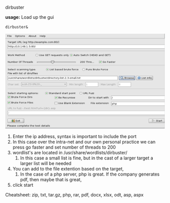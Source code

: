 dirbuster

**usage:**
Load up the gui
```
dirbuster&
```
![Screenshot from 2021-06-21 20-13-27.png](../../../../_resources/82c7f47e0391436b8b27e656704cbec4.png)

1. Enter the ip address, syntax is important to include the port
2. In this case over the intra-net and our own personal practice we can press go faster and set number of threads to 200
3. wordlist's are located in /usr/share/wordlists/dirbuster/
	1. In this case a small list is fine, but in the cast of a larger target a larger list will be needed
4. You can add to the file extention based on the target,
	1. In the case of a php server, php is great. If the company generates pdf, then maybe that is great,
5. click start

Cheatsheet: zip, txt, tar.gz, php, rar, pdf, docx, xlsx, odt,  asp, aspx